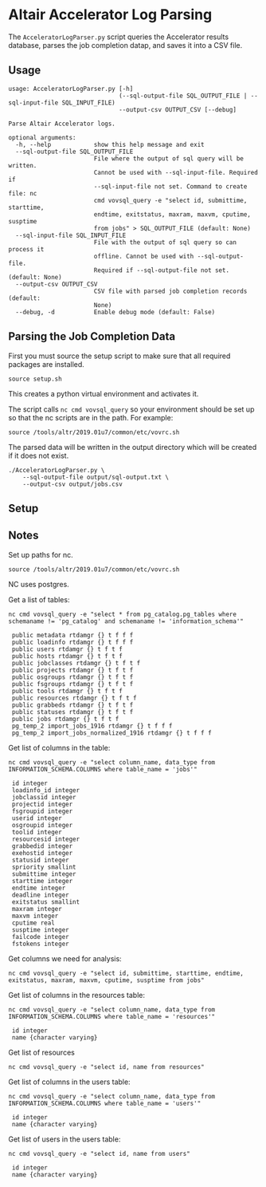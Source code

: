 # Altair Accelerator Log Parsing

The `AcceleratorLogParser.py` script queries the Accelerator results database, parses the job completion datap, and saves it into a CSV file.


## Usage

```
usage: AcceleratorLogParser.py [-h]
                               (--sql-output-file SQL_OUTPUT_FILE | --sql-input-file SQL_INPUT_FILE)
                               --output-csv OUTPUT_CSV [--debug]

Parse Altair Accelerator logs.

optional arguments:
  -h, --help            show this help message and exit
  --sql-output-file SQL_OUTPUT_FILE
                        File where the output of sql query will be written.
                        Cannot be used with --sql-input-file. Required if
                        --sql-input-file not set. Command to create file: nc
                        cmd vovsql_query -e "select id, submittime, starttime,
                        endtime, exitstatus, maxram, maxvm, cputime, susptime
                        from jobs" > SQL_OUTPUT_FILE (default: None)
  --sql-input-file SQL_INPUT_FILE
                        File with the output of sql query so can process it
                        offline. Cannot be used with --sql-output-file.
                        Required if --sql-output-file not set. (default: None)
  --output-csv OUTPUT_CSV
                        CSV file with parsed job completion records (default:
                        None)
  --debug, -d           Enable debug mode (default: False)
```

## Parsing the Job Completion Data

First you must source the setup script to make sure that all required packages are installed.

```
source setup.sh
```

This creates a python virtual environment and activates it.

The script calls `nc cmd vovsql_query` so your environment should be set up so that the nc scripts are in the path.
For example:

```
source /tools/altr/2019.01u7/common/etc/vovrc.sh
```

The parsed data will be written in the output directory which will be created if it does not exist.

```
./AcceleratorLogParser.py \
    --sql-output-file output/sql-output.txt \
    --output-csv output/jobs.csv
```

## Setup

## Notes

Set up paths for nc.

```
source /tools/altr/2019.01u7/common/etc/vovrc.sh
```

NC uses postgres.

Get a list of tables:

```
nc cmd vovsql_query -e "select * from pg_catalog.pg_tables where schemaname != 'pg_catalog' and schemaname != 'information_schema'"

 public metadata rtdamgr {} t f f f
 public loadinfo rtdamgr {} t f f f
 public users rtdamgr {} t f t f
 public hosts rtdamgr {} t f t f
 public jobclasses rtdamgr {} t f t f
 public projects rtdamgr {} t f t f
 public osgroups rtdamgr {} t f t f
 public fsgroups rtdamgr {} t f t f
 public tools rtdamgr {} t f t f
 public resources rtdamgr {} t f t f
 public grabbeds rtdamgr {} t f t f
 public statuses rtdamgr {} t f t f
 public jobs rtdamgr {} t f t f
 pg_temp_2 import_jobs_1916 rtdamgr {} t f f f
 pg_temp_2 import_jobs_normalized_1916 rtdamgr {} t f f f
```

Get list of columns in the table:

```
nc cmd vovsql_query -e "select column_name, data_type from INFORMATION_SCHEMA.COLUMNS where table_name = 'jobs'"

 id integer
 loadinfo_id integer
 jobclassid integer
 projectid integer
 fsgroupid integer
 userid integer
 osgroupid integer
 toolid integer
 resourcesid integer
 grabbedid integer
 exehostid integer
 statusid integer
 spriority smallint
 submittime integer
 starttime integer
 endtime integer
 deadline integer
 exitstatus smallint
 maxram integer
 maxvm integer
 cputime real
 susptime integer
 failcode integer
 fstokens integer
```

Get columns we need for analysis:

```
nc cmd vovsql_query -e "select id, submittime, starttime, endtime, exitstatus, maxram, maxvm, cputime, susptime from jobs"
```

Get list of columns in the resources table:

```
nc cmd vovsql_query -e "select column_name, data_type from INFORMATION_SCHEMA.COLUMNS where table_name = 'resources'"

 id integer
 name {character varying}
```

Get list of resources

```
nc cmd vovsql_query -e "select id, name from resources"
```

Get list of columns in the users table:

```
nc cmd vovsql_query -e "select column_name, data_type from INFORMATION_SCHEMA.COLUMNS where table_name = 'users'"

 id integer
 name {character varying}
```

Get list of users in the users table:

```
nc cmd vovsql_query -e "select id, name from users"

 id integer
 name {character varying}
```
